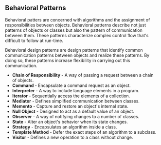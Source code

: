 ## Behavioral Patterns

Behavioral patters are concerned with algorithms and the assignment of responsibilities between objects. Behavioral patterns describe not just patterns of objects or classes but also the pattern of communication between them. These patterns characterize complex control flow that's difficult to follow at run-time.

Behavioral design patterns are design patterns that identify common communication patterns between objects and realize these patterns. By doing so, these patterns increase flexibility in carrying out this communication.

- **Chain of Responsibility** - A way of passing a request between a chain of objects.
- **Command** - Encapsulate a command request as an object.
- **Interpreter** - A way to include language elements in a program.
- **Iterator** - Sequentially access the elements of a collection.
- **Mediator** - Defines simplified communication between classes.
- **Memento** - Capture and restore an object's internal state.
- **Null Object** - Designed to act as a default value of an object.
- **Observer** - A way of notifying changes to a number of classes.
- **State** - Alter an object's behavior when its state changes.
- **Strategy** - Encapsulates an algorithm inside a class.
- **Template Method** - Defer the exact steps of an algorithm to a subclass.
- **Visitor** - Defines a new operation to a class without change.
